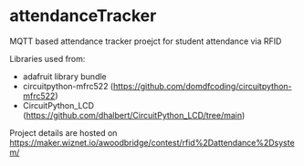 # attendanceTracker
MQTT based attendance tracker proejct for student attendance via RFID 

Libraries used from:
* adafruit library bundle
* circuitpython-mfrc522 (https://github.com/domdfcoding/circuitpython-mfrc522)
* CircuitPython_LCD (https://github.com/dhalbert/CircuitPython_LCD/tree/main)

Project details are hosted on https://maker.wiznet.io/awoodbridge/contest/rfid%2Dattendance%2Dsystem/
